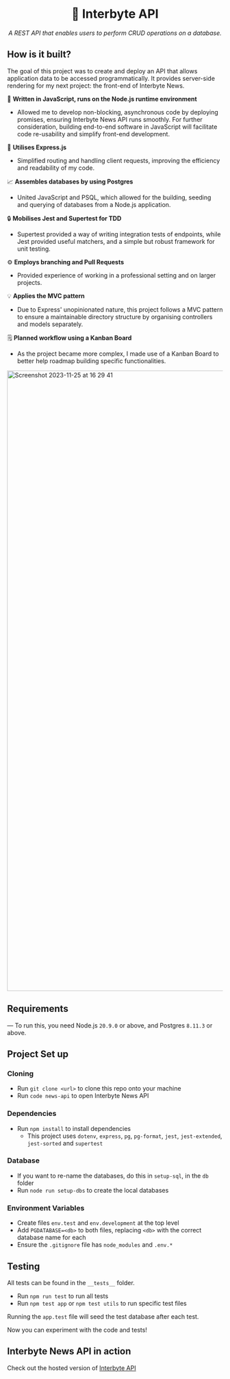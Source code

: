
<div align="center">

  # 👾 Interbyte API
  
*A REST API that enables users to perform CRUD operations on a database.*

 </div>

  ## How is it built?

  The goal of this project was to create and deploy an API that allows application data to be accessed programmatically. It provides server-side rendering for my next project: the front-end of Interbyte News. 

  📝 **Written in JavaScript, runs on the Node.js runtime environment**
  - Allowed me to develop non-blocking, asynchronous code by deploying promises, ensuring Interbyte News API runs smoothly. For further consideration, building end-to-end software in JavaScript will facilitate code re-usability and simplify front-end development. 

  🚀 **Utilises Express.js**
  - Simplified routing and handling client requests, improving the efficiency and readability of my code. 

  📈 **Assembles databases by using Postgres**
  - United JavaScript and PSQL, which allowed for the building, seeding and querying of databases from a Node.js application. 
  
  🔒 **Mobilises Jest and Supertest for TDD**
   - Supertest provided a way of writing integration tests of endpoints, while Jest provided useful matchers, and a simple but robust framework for unit testing.  

  ⚙️ **Employs branching and Pull Requests**
  - Provided experience of working in a professional setting and on larger projects.  

  💡 **Applies the MVC pattern**
  - Due to Express' unopinionated nature, this project follows a MVC pattern to ensure a maintainable directory structure by organising controllers and models separately.

   🗒️ **Planned workflow using a Kanban Board**
   - As the project became more complex, I made use of a Kanban Board to better help roadmap building specific functionalities. 

  <img width="1449" alt="Screenshot 2023-11-25 at 16 29 41" src="https://github.com/nicomaz/news-api/assets/139277771/15df2e9d-a031-4c8a-9446-a8b032d6a545">
  
  ## Requirements
  — To run this, you need Node.js `20.9.0` or above, and  Postgres `8.11.3` or above.

  ## Project Set up 
  ### Cloning
  - Run `git clone <url>` to clone this repo onto your machine
  - Run `code news-api` to open Interbyte News API 

  ### Dependencies 
  - Run `npm install` to install dependencies 
    - This project uses `dotenv`, `express`, `pg`, `pg-format`, `jest`, `jest-extended`, `jest-sorted` and `supertest`
    
  ### Database
  - If you want to re-name the databases, do this in `setup-sql`, in the `db` folder
  - Run `node run setup-dbs` to create the local databases

 ### Environment Variables
  - Create files  `env.test` and `env.development` at the top level
  - Add `PGDATABASE=<db>` to both files, replacing `<db>` with the correct database name for each
  - Ensure the `.gitignore` file has `node_modules` and `.env.*`

 ## Testing 
All tests can be found in the `__tests__` folder. 
  - Run `npm run test` to run all tests
  - Run `npm test app` or `npm test utils` to run specific test files
   
Running the `app.test` file will seed the test database after each test. 

Now you can experiment with the code and tests!

## Interbyte News API in action 
Check out the hosted version of [Interbyte API](https://sunshine-news.onrender.com/api) 
  
  

  
